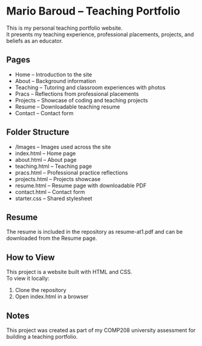 # Mario Baroud – Teaching Portfolio

This is my personal teaching portfolio website.  
It presents my teaching experience, professional placements, projects, and beliefs as an educator.

## Pages
- Home – Introduction to the site
- About – Background information
- Teaching – Tutoring and classroom experiences with photos
- Pracs – Reflections from professional placements
- Projects – Showcase of coding and teaching projects
- Resume – Downloadable teaching resume
- Contact – Contact form

## Folder Structure
- /Images – Images used across the site  
- index.html – Home page  
- about.html – About page  
- teaching.html – Teaching page  
- pracs.html – Professional practice reflections  
- projects.html – Projects showcase  
- resume.html – Resume page with downloadable PDF  
- contact.html – Contact form  
- starter.css – Shared stylesheet  

## Resume
The resume is included in the repository as resume-at1.pdf and can be downloaded from the Resume page.

## How to View
This project is a website built with HTML and CSS.  
To view it locally:
1. Clone the repository  
2. Open index.html in a browser  

## Notes
This project was created as part of my COMP208 university assessment for building a teaching portfolio.
